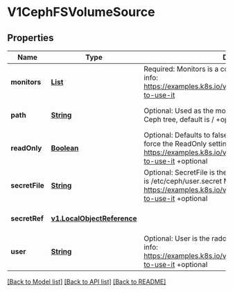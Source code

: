 # V1CephFSVolumeSource
## Properties

Name | Type | Description | Notes
------------ | ------------- | ------------- | -------------
**monitors** | [**List**](string.md) | Required: Monitors is a collection of Ceph monitors More info: https://examples.k8s.io/volumes/cephfs/README.md#how-to-use-it | [optional] [default to null]
**path** | [**String**](string.md) | Optional: Used as the mounted root, rather than the full Ceph tree, default is / +optional | [optional] [default to null]
**readOnly** | [**Boolean**](boolean.md) | Optional: Defaults to false (read/write). ReadOnly here will force the ReadOnly setting in VolumeMounts. More info: https://examples.k8s.io/volumes/cephfs/README.md#how-to-use-it +optional | [optional] [default to null]
**secretFile** | [**String**](string.md) | Optional: SecretFile is the path to key ring for User, default is /etc/ceph/user.secret More info: https://examples.k8s.io/volumes/cephfs/README.md#how-to-use-it +optional | [optional] [default to null]
**secretRef** | [**v1.LocalObjectReference**](v1.LocalObjectReference.md) |  | [optional] [default to null]
**user** | [**String**](string.md) | Optional: User is the rados user name, default is admin More info: https://examples.k8s.io/volumes/cephfs/README.md#how-to-use-it +optional | [optional] [default to null]

[[Back to Model list]](../README.md#documentation-for-models) [[Back to API list]](../README.md#documentation-for-api-endpoints) [[Back to README]](../README.md)

